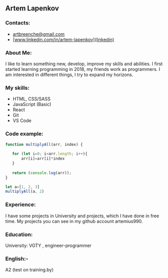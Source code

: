 ## Artem Lapenkov

### **Contacts:**
* artbreenche@gmail.com
* [www.linkedin.com/in/artem-lapenkov](linkedin)

### **About Me:**
<p align="left">I like to learn something new, develop, improve my skills and abilities. I first started learning programming in 2018, my friends work as programmers. I am interested in different things, I try to expand my horizons.
</p>

### **My skills:**
* HTML, CSS/SASS
* JavaScript (Basic)
* React
* Git
* VS Code

### **Code example:**
```javascript
function multiplyAll(arr, index) {
   
   for (let i=0; i<arr.length; i++){
	   arr[i]=arr[i]*index
   }
   
   return (console.log(arr));
}

let a=[1, 2, 3]
multiplyAll(a, 2)

```

### **Experience:**
<p align="left">I have some projects in University and projects, which I have done in free time.
My projects you can see in my github account artemius990.
</p>


### **Education:**
<p align="left">University: VGTY , engineer-programmer</p>

### **English:-**
<p align="left">A2 (test on training.by)</p>